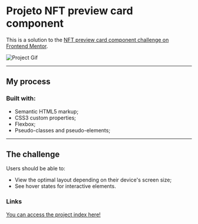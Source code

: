 # Projeto NFT preview card component

This is a solution to the [NFT preview card component challenge on Frontend Mentor](https://www.frontendmentor.io/challenges/nft-preview-card-component-SbdUL_w0U).

![Project Gif](nft-preview-card.gif)

---

## My process

### Built with:

- Semantic HTML5 markup;
- CSS3 custom properties;
- Flexbox;
- Pseudo-classes and pseudo-elements;

---

## The challenge

Users should be able to:

- View the optimal layout depending on their device's screen size;
- See hover states for interactive elements.

### Links

[You can access the project index here!](https://viti-martins.github.io/NFT-preview-card-component/)